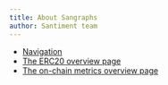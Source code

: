 ```yaml
---
title: About Sangraphs
author: Santiment team
---
```


- [Navigation](/sandata/about/navigation)
- [The ERC20 overview page](/sandata/about/the-erc-20-overview-page)
- [The on-chain metrics overview page](/sandata/about/the-on-chain-metrics-overview-page)
